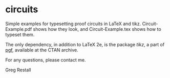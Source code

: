 circuits
========

Simple examples for typesetting proof circuits in LaTeX and tikz.  Circuit-Example.pdf shows how they look, and Circuit-Example.tex shows how to typeset them.

The only dependency, in addition to LaTeX 2e, is the package _tikz_, a part of [pgf](http://ctan.org/pkg/pgf), available at the CTAN archive.

For any questions, please contact me.

Greg Restall


